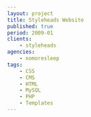 ```yaml
---
layout: project
title: Styleheads Website
published: true
period: 2009-01
clients:
    - styleheads
agencies:
    - nomoresleep
tags:
    - CSS
    - CMS
    - HTML
    - MySQL
    - PHP
    - Templates
---
```

